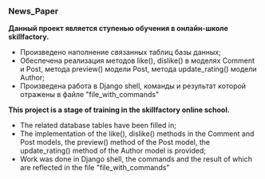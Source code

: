 ### News_Paper


**Данный проект является ступенью обучения в онлайн-школе skillfactory.**
- Произведено наполнение связанных таблиц базы данных;
- Обеспечена реализация методов like(), dislike() в моделях Comment и Post, метода preview() модели Post, метода update_rating() модели Author;
- Произведена работа в Django shell, команды и результат которой отражены в файле "file_with_commands"

**This project is a stage of training in the skillfactory online school.** 
- The related database tables have been filled in;
- The implementation of the like(), dislike() methods in the Comment and Post models, the preview() method of the Post model, the update_rating() method of the Author model is provided;
- Work was done in Django shell, the commands and the result of which are reflected in the file "file_with_commands"

